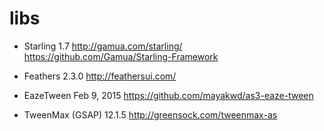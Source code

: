 # libs

- Starling 1.7
http://gamua.com/starling/
https://github.com/Gamua/Starling-Framework

- Feathers 2.3.0
http://feathersui.com/

- EazeTween Feb 9, 2015
https://github.com/mayakwd/as3-eaze-tween

- TweenMax (GSAP) 12.1.5
http://greensock.com/tweenmax-as
